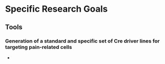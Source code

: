 # Specific Research Goals

## Tools

### Generation of a standard and specific set of Cre driver lines for targeting pain-related cells
- 
